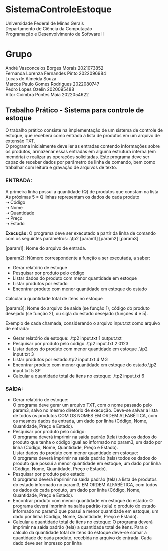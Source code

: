 # SistemaControleEstoque
Universidade Federal de Minas Gerais  
Departamento de Ciência da Computação  
Programação e Desenvolvimento de Software II

# Grupo
André Vasconcelos Borges Morais 2021073852  
Fernanda Lorenza Fernandes Pinto 2022096984  
Lucas de Almeida Souza   
Marcos Paulo Gomes Rodrigues 2022080747  
Pedro Lopes Ozelin 2020095488  
Vitor Coimbra Pontes Maia 2022054622

## Trabalho Prático - Sistema para controle de estoque

O trabalho prático consiste na implementação de um sistema de controle de estoque, que receberá como entrada a lista de produtos em um arquivo de extensão TXT.  
O programa inicialmente deve ler as entradas contendo informações sobre os produtos, armazenar essas entradas em alguma estrutura interna (em memória) e realizar as operações solicitadas.
Este programa deve ser capaz de receber dados por parâmetro de linha de comando, bem como trabalhar com leitura e gravação de arquivos de texto.

### ENTRADA: 
A primeira linha possui a quantidade (Q) de produtos que constam na lista   
As próximas 5 * Q linhas representam os dados de cada produto  
⇢ Código  
⇢ Nome  
⇢ Quantidade  
⇢ Preço  
⇢ Estado

**Execução:** O programa deve ser executado a partir da linha de comando com os seguintes parâmetros:
.\tp2 [param1] [param2] [param3]

[param1]: Nome do arquivo de entrada.

[param2]: Número correspondente a função a ser executada, a saber:  
* Gerar relatório de estoque  
* Pesquisar por produto pelo código
* Listar dados do produto com menor quantidade em estoque
* Listar produtos por estado
* Encontrar produto com menor quantidade em estoque do estado

Calcular a quantidade total de itens no estoque

[param3]: Nome do arquivo de saída (se função 1), código do produto desejado (se função 2), ou sigla do estado desejado (funções 4 e 5).

Exemplo de cada chamada, considerando o arquivo input.txt como arquivo de entrada:
* Gerar relatório de estoque: .\tp2 input.txt 1 output.txt
* Pesquisar por produto pelo código .\tp2 input.txt 2 0123
* Listar dados do produto com menor quantidade em estoque .\tp2 input.txt 3
* Listar produtos por estado.\tp2 input.txt 4 MG
* Encontrar produto com menor quantidade em estoque do estado.\tp2 input.txt 5 SP
* Calcular a quantidade total de itens no estoque: .\tp2 input.txt 6

### SAÍDA: 

* Gerar relatório de estoque:  
O programa deve gerar um arquivo TXT, com o nome passado pelo param3, salvo no mesmo diretório de execução. Deve-se salvar a lista de todos os produtos COM OS NOMES EM ORDEM ALFABÉTICA, com os mesmos dados da entrada, um dado por linha (Código, Nome, Quantidade, Preço e Estado).  
* Pesquisar por produto pelo código:  
O programa deverá imprimir na saída padrão (tela) todos os dados do produto que tenha o código igual ao informado no param3, um dado por linha (Código, Nome, Quantidade, Preço e Estado).  
Listar dados do produto com menor quantidade em estoque:  
O programa deverá imprimir na saída padrão (tela) todos os dados do produto que possui a menor quantidade em estoque, um dado por linha (Código, Nome, Quantidade, Preço e Estado).  
* Pesquisar por produto pelo estado:  
O programa deverá imprimir na saída padrão (tela) a lista de produtos do estado informado no param3, EM ORDEM ALFABÉTICA, com todos os dados de cada produto, um dado por linha (Código, Nome, Quantidade, Preço e Estado).
* Encontrar produto com menor quantidade em estoque do estado:
O programa deverá imprimir na saída padrão (tela) o produto do estado informado no param3 que possui a menor quantidade em estoque, um dado por linha (Código, Nome, Quantidade, Preço e Estado).
* Calcular a quantidade total de itens no estoque:
O programa deverá imprimir na saída padrão (tela) a quantidade total de itens. Para o cálculo da quantidade total de itens do estoque deve-se somar a quantidade de cada produto, recebida no arquivo de entrada.
Cada dado deve ser impresso por linha
